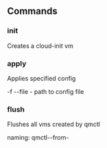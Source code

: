 ## Commands

### init
Creates a cloud-init vm 

### apply
Applies specified config

-f --file - path to config file

### flush
Flushes all vms created by qmctl

naming: qmctl-<name>-from-<cloneid>

